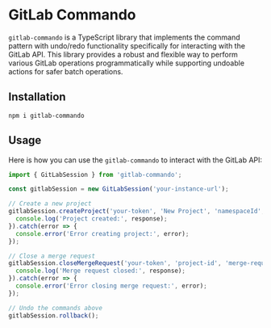 # GitLab Commando

`gitlab-commando` is a TypeScript library that implements the command pattern with undo/redo functionality specifically for interacting with the GitLab API. This library provides a robust and flexible way to perform various GitLab operations programmatically while supporting undoable actions for safer batch operations.

## Installation

```
npm i gitlab-commando
```

## Usage
Here is how you can use the `gitlab-commando` to interact with the GitLab API:

```javascript
import { GitLabSession } from 'gitlab-commando';

const gitlabSession = new GitLabSession('your-instance-url');

// Create a new project
gitlabSession.createProject('your-token', 'New Project', 'namespaceId', ['topic1', 'topic2'], 'master').then(response => {
  console.log('Project created:', response);
}).catch(error => {
  console.error('Error creating project:', error);
});

// Close a merge request
gitlabSession.closeMergeRequest('your-token', 'project-id', 'merge-request-iid').then(response => {
  console.log('Merge request closed:', response);
}).catch(error => {
  console.error('Error closing merge request:', error);
});

// Undo the commands above
gitlabSession.rollback();
```
